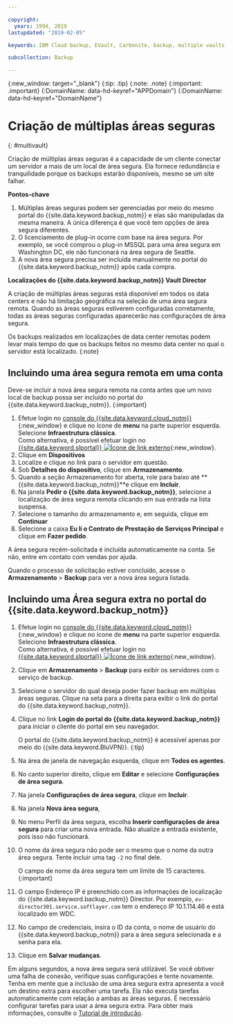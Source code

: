 ```yaml
---

copyright:
  years: 1994, 2019
lastupdated: "2019-02-05"

keywords: IBM Cloud backup, EVault, Carbonite, backup, multiple vaults, mulitple locations, disaster recovery

subcollection: Backup

---
```

{:new_window: target="_blank"}
{:tip: .tip}
{:note: .note}
{:important: .important}
{:DomainName: data-hd-keyref="APPDomain"}
{:DomainName: data-hd-keyref="DomainName"}

# Criação de múltiplas áreas seguras
{: #multivault}

Criação de múltiplas áreas seguras é a capacidade de um cliente conectar um servidor a mais de um local de área segura. Ela fornece redundância e tranquilidade porque os backups estarão disponíveis, mesmo se um site falhar.

**Pontos-chave**

1. Múltiplas áreas seguras podem ser gerenciadas por meio do mesmo portal do {{site.data.keyword.backup_notm}} e elas são manipuladas da mesma maneira. A única diferença é que você tem opções de área segura diferentes.
2. O licenciamento de plug-in ocorre com base na área segura. Por exemplo, se você comprou o plug-in MSSQL para uma área segura em Washington DC, ele não funcionará na área segura de Seattle.
3. A nova área segura precisa ser incluída manualmente no portal do {{site.data.keyword.backup_notm}} após cada compra.



**Localizações do {{site.data.keyword.backup_notm}} Vault Director**

A criação de múltiplas áreas seguras está disponível em todos os data centers e não há limitação
geográfica na seleção de uma área segura remota. Quando as áreas seguras estiverem configuradas corretamente, todas as áreas seguras configuradas aparecerão nas configurações de área segura.

Os backups realizados em localizações de data center remotas podem levar mais tempo do que os backups feitos no mesmo
data center no qual o servidor está localizado.
{:note}

## Incluindo uma área segura remota em uma conta

Deve-se incluir a nova área segura remota na conta antes que um novo local de backup possa ser incluído no portal do {{site.data.keyword.backup_notm}}.
{:important}

1. Efetue login no [console do {{site.data.keyword.cloud_notm}}](https://{DomainName}){:new_window} e clique no ícone de **menu** na parte superior esquerda. Selecione **Infraestrutura clássica**.<br/>
   Como alternativa, é possível efetuar login no [{{site.data.keyword.slportal}} ![Ícone de link externo](../../icons/launch-glyph.svg "Ícone de link externo")](https://control.softlayer.com/){:new_window}.
2. Clique em **Dispositivos**
3. Localize e clique no link para o servidor em questão.
4. Sob **Detalhes do dispositivo**, clique em **Armazenamento**.
5. Quando a seção Armazenamento for aberta, role para baixo até
**{{site.data.keyword.backup_notm}}**e clique em **Incluir**.
6. Na janela **Pedir o {{site.data.keyword.backup_notm}}**, selecione a localização de
área segura remota clicando em sua entrada na lista suspensa.
7. Selecione o tamanho do armazenamento e, em seguida, clique em **Continuar**
8. Selecione a caixa **Eu li o Contrato de Prestação de Serviços Principal** e
clique em **Fazer pedido**.

A área segura recém-solicitada é incluída automaticamente na conta. Se não, entre em contato com vendas por ajuda.

Quando o processo de solicitação estiver concluído, acesse o **Armazenamento** > **Backup** para ver a nova área segura listada.

## Incluindo uma Área segura extra no portal do {{site.data.keyword.backup_notm}}

1. Efetue login no [console do {{site.data.keyword.cloud_notm}}](https://{DomainName}){:new_window} e clique no ícone de **menu** na parte superior esquerda. Selecione **Infraestrutura clássica**.<br/>
   Como alternativa, é possível efetuar login no [{{site.data.keyword.slportal}} ![Ícone de link externo](../../icons/launch-glyph.svg "Ícone de link externo")](https://control.softlayer.com/){:new_window}.
2. Clique em **Armazenamento** > **Backup** para exibir os
servidores com o serviço de backup.
3. Selecione o servidor do qual deseja poder fazer backup em múltiplas áreas seguras. Clique na seta para a direita para exibir o link do portal do {{site.data.keyword.backup_notm}}.
4. Clique no link **Login do portal do {{site.data.keyword.backup_notm}}** para iniciar o cliente do portal em seu navegador.

   O portal do {{site.data.keyword.backup_notm}} é acessível apenas por meio do {{site.data.keyword.BluVPN}}.
   {:tip}
5. Na área de janela de navegação esquerda, clique em **Todos os agentes**.
6. No canto superior direito, clique em **Editar** e selecione **Configurações de área segura**.
7. Na janela **Configurações de área segura**, clique em **Incluir**.
8. Na janela **Nova área segura**,
  1. No menu Perfil da área segura, escolha **Inserir configurações de área segura** para criar uma nova entrada. Não atualize a entrada existente, pois isso não funcionará.
  2. O nome da área segura não pode ser o mesmo que o nome da outra área segura. Tente incluir uma tag `-2` no final dele. <br/>

     O campo de nome da área segura tem um limite de 15 caracteres.
     {:important}
  3. O campo Endereço IP é preenchido com as informações de localização do
{{site.data.keyword.backup_notm}} Director. Por exemplo, `ev-director301.service.softlayer.com` tem o endereço IP 10.1.114.46 e está localizado em WDC.
  4. No campo de credenciais, insira o ID da conta, o nome de usuário do
{{site.data.keyword.backup_notm}} para a área segura selecionada e a senha para ela.
  5. Clique em **Salvar mudanças**.

Em alguns segundos, a nova área segura será utilizável. Se você obtiver uma falha de conexão, verifique suas configurações e tente novamente. Tenha em mente que a inclusão de uma área segura extra apresenta a você um destino extra para escolher uma tarefa. Ela não executa tarefas automaticamente com relação a ambas as áreas seguras. É necessário configurar tarefas para usar a área segura extra. Para obter mais informações, consulte o [Tutorial de introdução](/docs/infrastructure/Backup?topic=Backup-GettingStarted).
